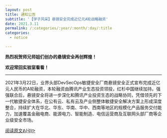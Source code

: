 ```yaml
---
layout: post
title: 通知公告
subtitle: '【学子风采】悬镜安全完成近亿元A轮战略融资'
date: 2021.3.11
permalink: /:categories/:year/:month/:day/:title
categories:
  - notice

---
```



**热烈祝贺师兄师姐们创办的悬镜安全再创辉煌！**

**欢迎常回实验室看看！**

----------------------

2021年3月22日，业界头部DevSecOps敏捷安全厂商悬镜安全正式宣布完成近亿元人民币的A轮融资，本轮融资由腾讯产业生态投资领投，红杉中国继续加持。强强联合后，悬镜安全将进一步深化和腾讯产业投资生态的战略协同，凭借领先的下一代敏捷安全体系，在公有云、私有云及产业侧整体敏捷安全解决方案上形成深度整合，持续扩大在华北、华东、华南、华中、西南等地区的规模化产品服务交付能力，加速覆盖金融电商、能源电力、智能制造、电信运营商及互联网头部厂商等企业级安全市场。

[阅读原文ᕕ(ᐛ)ᕗ](https://www.xmirror.cn/page/particulars?id=2966&type=dynamic)
